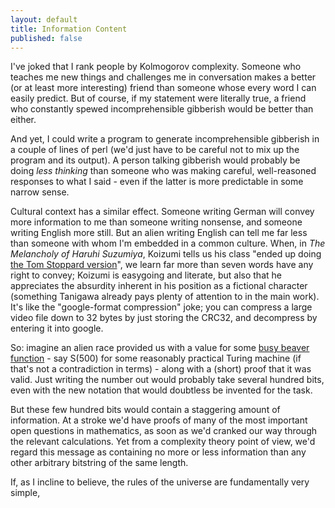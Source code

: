 ```yaml
---
layout: default
title: Information Content
published: false
---
```


I've joked that I rank people by Kolmogorov complexity. Someone who teaches me new things and challenges me in conversation makes a better (or at least more interesting) friend than someone whose every word I can easily predict. But of course, if my statement were literally true, a friend who constantly spewed incomprehensible gibberish would be better than either.

And yet, I could write a program to generate incomprehensible gibberish in a couple of lines of perl (we'd just have to be careful not to mix up the program and its output). A person talking gibberish would probably be doing *less thinking* than someone who was making careful, well-reasoned responses to what I said - even if the latter is more predictable in some narrow sense.

Cultural context has a similar effect. Someone writing German will convey more information to me than someone writing nonsense, and someone writing English more still. But an alien writing English can tell me far less than someone with whom I'm embedded in a common culture. When, in *The Melancholy of Haruhi Suzumiya*, Koizumi tells us his class "ended up doing [the Tom Stoppard version](http://tvtropes.org/pmwiki/pmwiki.php/Theatre/RosencrantzAndGuildensternAreDead)", we learn far more than seven words have any right to convey; Koizumi is easygoing and literate, but also that he appreciates the absurdity inherent in his position as a fictional character (something Tanigawa already pays plenty of attention to in the main work). It's like the "google-format compression" joke; you can compress a large video file down to 32 bytes by just storing the CRC32, and decompress by entering it into google.

So: imagine an alien race provided us with a value for some [busy beaver function](http://en.wikipedia.org/wiki/Busy_beaver) - say S(500) for some reasonably practical Turing machine (if that's not a contradiction in terms) - along with a (short) proof that it was valid. Just writing the number out would probably take several hundred bits, even with the new notation that would doubtless be invented for the task.

But these few hundred bits would contain a staggering amount of information. At a stroke we'd have proofs of many of the most important open questions in mathematics, as soon as we'd cranked our way through the relevant calculations. Yet from a complexity theory point of view, we'd regard this message as containing no more or less information than any other arbitrary bitstring of the same length.

If, as I incline to believe, the rules of the universe are fundamentally very simple, 